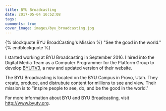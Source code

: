 ```yaml
---
title: BYU Broadcasting
date: 2017-05-04 10:52:08
tags:
comments: true
cover_image: images/byu_broadcasting.jpg
---
```



{% blockquote BYU BroadCasting's Mission %}
"See the good in the world."
{% endblockquote %}

I started working at BYU Broadcasting in September 2016. I hired into the Digital Media Team as a Computer Programmer for the Platform Group to develop [BYUTV3](/2017/05/02/BYUTV/), a new and updated version of their website. 

The BYU Broadcasting is located on the BYU Campus in Provo, Utah. They create, produce, and distrubute content for millions to see and view. Their mission is to "inspire people to see, do, and be the good in the world." 

For more information about BYU and BYU Broadcasting, visit http://www.byutv.org.


